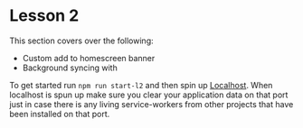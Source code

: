 # Lesson 2

This section covers over the following:

- Custom add to homescreen banner
- Background syncing with

To get started run `npm run start-l2` and then spin up [Localhost](http//localhost:8080). When localhost is spun up make sure you clear your application data on that port just in case there is any living service-workers from other projects that have been installed on that port.

